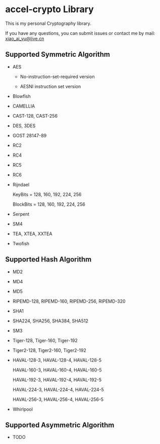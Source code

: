 # accel-crypto Library

This is my personal Cryptography library.

If you have any questions, you can submit issues or contact me by mail: xiao_ai_yu@live.cn

## Supported Symmetric Algorithm

* AES

  * No-instruction-set-required version
  
  * AESNI instruction set version

* Blowfish

* CAMELLIA

* CAST-128, CAST-256

* DES, 3DES

* GOST 28147-89

* RC2

* RC4

* RC5

* RC6

* Rijndael
  
  KeyBits = 128, 160, 192, 224, 256
  
  BlockBits = 128, 160, 192, 224, 256
 
* Serpent

* SM4
  
* TEA, XTEA, XXTEA

* Twofish

## Supported Hash Algorithm

* MD2
* MD4
* MD5
* RIPEMD-128, RIPEMD-160, RIPEMD-256, RIPEMD-320
* SHA1
* SHA224, SHA256, SHA384, SHA512
* SM3
* Tiger-128, Tiger-160, Tiger-192
* Tiger2-128, Tiger2-160, Tiger2-192
* HAVAL-128-3, HAVAL-128-4, HAVAL-128-5

  HAVAL-160-3, HAVAL-160-4, HAVAL-160-5

  HAVAL-192-3, HAVAL-192-4, HAVAL-192-5

  HAVAL-224-3, HAVAL-224-4, HAVAL-224-5
  
  HAVAL-256-3, HAVAL-256-4, HAVAL-256-5
  
* Whirlpool
  
## Supported Asymmetric Algorithm

* TODO
